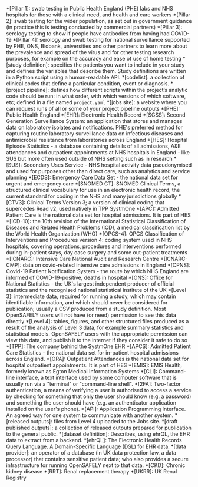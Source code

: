 *[Pillar 1]: swab testing in Public Health England (PHE) labs and NHS hospitals for those with a clinical need, and health and care workers
*[Pillar 2]: swab testing for the wider population, as set out in government guidance (in practice this is testing conducted by commercial partners)
*[Pillar 3]: serology testing to show if people have antibodies from having had COVID-19
*[Pillar 4]: serology and swab testing for national surveillance supported by PHE, ONS, Biobank, universities and other partners to learn more about the prevalence and spread of the virus and for other testing research purposes, for example on the accuracy and ease of use of home testing
*[study definition]: specifies the patients you want to include in your study and defines the variables that describe them. Study definitions are written in a Python script using a human-readable API.
*[codelist]: a collection of clinical codes that define a particular condition, event or diagnosis.
*[project pipeline]: defines how different scripts within the project’s analytic code should be run: in what order, with which versions of which software, etc; defined in a file named `project.yaml`
*[jobs site]: a website where you can request runs of all or some of your project pipeline outputs
*[PHE]: Public Health England
*[EHR]: Electronic Health Record
*[SGSS]: Second Generation Surveillance System: an application that stores and manages data on laboratory isolates and notifications. PHE's preferred method for capturing routine laboratory surveillance data on infectious diseases and antimicrobial resistance from laboratories across England
*[HES]: Hospital Episode Statistics - a database containing details of all admissions, A&E attendances and outpatient appointments at NHS hospitals in England - like SUS but more often used outside of NHS setting such as in research
*[SUS]: Secondary Uses Service - NHS hospital activity data pseudonymised and used for purposes other than direct care, such as analytics and service planning
*[ECDS]: Emergency Care Data Set - the national data set for urgent and emergency care
*[SNOMED CT]: SNOMED Clinical Terms, a structured clinical vocabulary for use in an electronic health record, the current standard for coding in the NHS and many jurisdictions globally
*[CTV3]: Clinical Terms Version 3; a version of clinical coding that supercedes Read v2, used natively in TPP SystmOne
*[APC]: Admitted Patient Care is the national data set for hospital admissions. It is part of HES
*[ICD-10]: the 10th revision of the International Statistical Classification of Diseases and Related Health Problems (ICD), a medical classification list by the World Health Organization (WHO)
*[OPCS-4]: OPCS Classification of Interventions and Procedures version 4: coding system used in NHS hospitals, covering operations, procedures and interventions performed during in-patient stays, day case surgery and some out-patient treatments
*[ICNARC]: Intensive Care National Audit and Research Centre
*[ICNARC-CMP]: data on covid-related intensive care admissions in England
*[CPNS]: Covid-19 Patient Notification System - the route by which NHS England are informed of COVID-19-positive, deaths in hospital
*[ONS]: Office for National Statistics - the UK's largest independent producer of official statistics and the recognised national statistical institute of the UK
*[Level 3]: intermediate data, required for running a study, which may contain identifiable information, and which should never be considered for publication; usually a CSV produced from a study definition. Most OpenSAFELY users will not have (or need) permission to see this data directly
*[Level 4]: tables, figures, and other structured files produced as a result of the analysis of Level 3 data, for example summary statistics and statistical models. OpenSAFELY users with the appropriate permission can view this data, and publish it to the internet if they consider it safe to do so
*[TPP]: The company behind the SystmOne EHR
*[APCS]: Admitted Patient Care Statistics - the national data set for in-patient hospital admissions across England.
*[OPA]: Outpatient Attendances is the national data set for hospital outpatient appointments. It is part of HES
*[EMIS]: EMIS Health, formerly known as Egton Medical Information Systems
*[CLI]: Command-line interface, a text interface used by some computer software that is usually run via a "terminal" or "command-line shell".
*[2FA]: Two-factor authentication, a means of verifying a user is authorised to access a service by checking for something that only the user should know (e.g. a password) and something the user should have (e.g. an authenticator application installed on the user's phone).
*[API]: Application Programming Interface. An agreed way for one system to communicate with another system.
*[released outputs]: files from Level 4 uploaded to the Jobs site.
*[draft published outputs]: a collection of released outputs prepared for publication to the general public.
*[dataset definition]: Describes, using ehrQL, the EHR data to extract from a backend.
*[ehrQL]: The Electronic Health Records Query Language. A Domain-Specific Language (DSL) for EHR data.
*[data provider]: an operator of a database (in UK data protection law, a data processor) that contains sensitive patient data; who also provides a secure infrastructure for running OpenSAFELY next to that data.
*[CKD]: Chronic kidney disease
*[RRT]: Renal replacement therapy
*[UKRR]: UK Renal Registry
